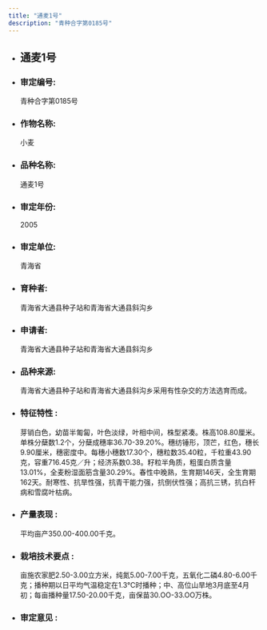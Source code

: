 ```yaml
---
title: "通麦1号"
description: "青种合字第0185号"
---
```

* ## 通麦1号
* ###  审定编号:  
   青种合字第0185号

*  ### 作物名称:  
   小麦

*   ###  品种名称: 
    通麦1号

*   ### 审定年份: 
    2005

*   ### 审定单位:  
    青海省

*   ### 育种者:  
    青海省大通县种子站和青海省大通县斜沟乡

*   ### 申请者:  
    青海省大通县种子站和青海省大通县斜沟乡

*   ### 品种来源:  
    青海省大通县种子站和青海省大通县斜沟乡采用有性杂交的方法选育而成。

*   ### 特征特性 : 
    芽销白色，幼苗半匍匐，叶色淡绿，叶相中间，株型紧凑。株高108.80厘米。单株分蘖数1.2个，分蘖成穗率36.70-39.20%。穗纺锤形，顶芒，红色，穗长9.90厘米，穗密度中。每穗小穗数17.30个，穗粒数35.40粒，千粒重43.90克，容重716.45克／升；经济系数0.38。籽粒半角质，粗蛋白质含量13.01%，全麦粉湿面筋含量30.29%。春性中晚熟，生育期146天，全生育期162天。耐寒性、抗旱性强，抗青干能力强，抗倒伏性强；高抗三锈，抗白杆病和雪腐叶枯病。

*   ### 产量表现 : 
    平均亩产350.00-400.00千克。

*   ### 栽培技术要点 : 
    亩施农家肥2.50-3.00立方米，纯氮5.00-7.00千克，五氧化二磷4.80-6.00千克；播种期以日平均气温稳定在1.3℃时播种；中、高位山旱地3月底至4月初；每亩播种量17.50-20.00千克，亩保苗30.OO-33.OO万株。

*   ### 审定意见 : 
    
